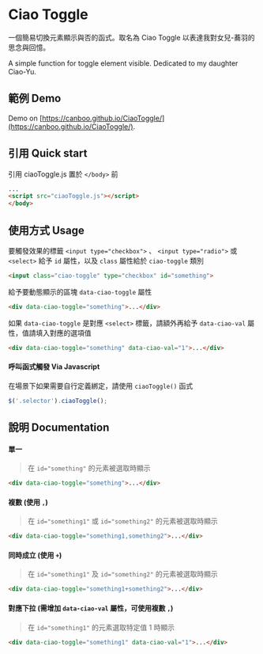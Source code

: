 Ciao Toggle
=====
一個簡易切換元素顯示與否的函式。取名為 Ciao Toggle 以表達我對女兒-蕎羽的思念與回憶。

A simple function for toggle element visible. Dedicated to my daughter Ciao-Yu.


## 範例 Demo
Demo on [https://canboo.github.io/CiaoToggle/](https://canboo.github.io/CiaoToggle/).


## 引用 Quick start

引用 ciaoToggle.js 置於 `</body>` 前
``` html
...
<script src="ciaoToggle.js"></script>
</body>
```


## 使用方式 Usage

要觸發效果的標籤 `<input type="checkbox">` 、 `<input type="radio">` 或 `<select>` 給予 `id` 屬性，以及 `class` 屬性給於 `ciao-toggle` 類別
``` html
<input class="ciao-toggle" type="checkbox" id="something">
```

給予要動態顯示的區塊 `data-ciao-toggle` 屬性
``` html
<div data-ciao-toggle="something">...</div>
```

如果 `data-ciao-toggle` 是對應 `<select>` 標籤，請額外再給予 `data-ciao-val` 屬性，值請填入對應的選項值
``` html
<div data-ciao-toggle="something" data-ciao-val="1">...</div>
```

#### 呼叫函式觸發 Via Javascript
在場景下如果需要自行定義綁定，請使用 `ciaoToggle()` 函式
```js
$('.selector').ciaoToggle();
```


## 說明 Documentation

#### 單一
> 在 `id="something"` 的元素被選取時顯示
``` html
<div data-ciao-toggle="something">...</div>
```

#### 複數 (使用 `,`)
> 在 `id="something1"` 或 `id="something2"` 的元素被選取時顯示
``` html
<div data-ciao-toggle="something1,something2">...</div>
```

#### 同時成立 (使用 `+`)
> 在 `id="something1"` 及 `id="something2"` 的元素被選取時顯示
``` html
<div data-ciao-toggle="something1+something2">...</div>
```

#### 對應下拉 (需增加 `data-ciao-val` 屬性，可使用複數 `,`)
> 在 `id="something1"` 的元素選取特定值 1 時顯示
``` html
<div data-ciao-toggle="something1" data-ciao-val="1">...</div>
```
